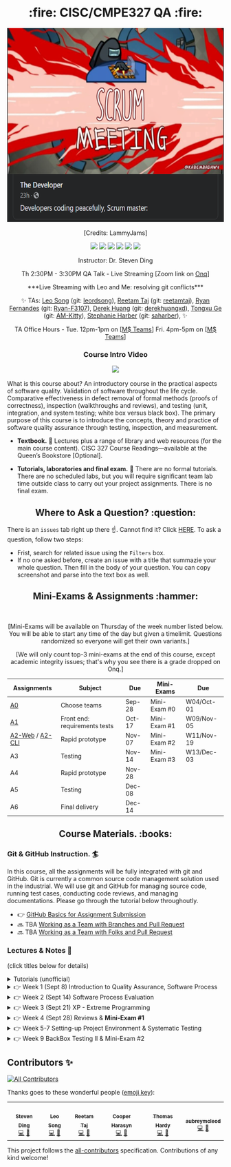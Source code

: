 <h1 align="center"> :fire: CISC/CMPE327 QA :fire: </h1>

<p align="center">
  <img src="/images/unknown.png" height="450px" alt="" />
</p>
<p align="center">
  <p align="center">[Credits: LammyJams]</p>
</p>

<p align="center">
<img src="https://img.shields.io/badge/CISC.CMPE.327-awesome-brightgreen.svg?style=flat-square">
<img src="http://hits.dwyl.io/CISC-CMPE-327/Assignment-Instructions.svg">
<img src="https://img.shields.io/github/issues/CISC-CMPE-327/Assignment-Instructions.svg?style=flat-square">
<img src="https://img.shields.io/badge/PRs-welcome-brightgreen.svg?style=flat-square">
<img src="https://img.shields.io/badge/badges-awesome-green.svg?style=flat-square&color=brightgreen">
<img src="https://img.shields.io/github/license/Naereen/StrapDown.js.svg?style=flat-square&color=brightgreen">
</p>

<p align="center">Instructor: Dr. Steven Ding</p>
<p align="center">Th 2:30PM - 3:30PM QA Talk - Live Streaming [Zoom link on <a href="https://onq.queensu.ca/">Onq</a>]</p>
<p align="center">
***Live Streaming with Leo and Me: resolving git conflicts***
</p>
<p align="center">
  ✨ TAs:  
  <a href="mailto:leo.song@queensu.ca">Leo Song</a> (git: <a href="https://github.com/leordsong">leordsong</a>),
  <a href="mailto:reetam.taj@queensu.ca">Reetam Taj</a> (git: <a href="https://github.com/reetamtaj">reetamtaj</a>), 
  <a href="mailto:17rf@queensu.ca">Ryan Fernandes</a> (git: <a href="https://github.com/Ryan-F3107">Ryan-F3107</a>), 
  <a href="mailto:16dclh@queensu.ca">Derek Huang</a> (git: <a href="https://github.com/derekhuangxd">derekhuangxd</a>),
  <a href="mailto:tongxu.ge@queensu.ca">Tongxu Ge</a> (git: <a href="https://github.com/AM-Kitty">AM-Kitty</a>),
  <a href="mailto:sah16@queensu.ca">Stephanie Harber</a> (git: <a href="https://github.com/saharber">saharber</a>),
  ✨ 
</p>
<p align="center">TA Office Hours - Tue. 12pm-1pm on [<a href="https://teams.microsoft.com/l/meetup-join/19%3ameeting_ZGUwNTU4MjktNTlmOS00MzQyLTgxYWQtMDZlZWY2NDNkNDli%40thread.v2/0?context=%7b%22Tid%22%3a%22d61ecb3b-38b1-42d5-82c4-efb2838b925c%22%2c%22Oid%22%3a%22c4a760a5-b5c6-4d0c-ae28-f6ce2825e21f%22%7d">M$ Teams</a>] Fri. 4pm-5pm on [<a href="https://teams.microsoft.com/l/meetup-join/19%3ameeting_YzgzMjQ2NTYtZTNlYy00MjcyLThhZmQtYTIzZjE3ZWQwOTU5%40thread.v2/0?context=%7b%22Tid%22%3a%22d61ecb3b-38b1-42d5-82c4-efb2838b925c%22%2c%22Oid%22%3a%22c4a760a5-b5c6-4d0c-ae28-f6ce2825e21f%22%7d">M$ Teams</a>]</p>
<h3 align="center"> Course Intro Video </h3>
<p align="center">
  <a href="https://www.youtube.com/watch?v=-mijftItlvA"><img src="https://img.youtube.com/vi/-mijftItlvA/hqdefault.jpg"/></a>
</p>

What is this course about? An introductory course in the practical aspects of software quality. Validation of software throughout the life cycle. Comparative effectiveness in defect removal of formal methods (proofs of correctness), inspection (walkthroughs and reviews), and testing (unit, integration, and system testing; white box versus black box). The primary purpose of this course is to introduce the concepts, theory and practice of software quality assurance through testing, inspection, and measurement.

- **Textbook.** 📖  Lectures plus a range of library and web resources (for the main course content). CISC 327 Course Readings—available at the Queen’s Bookstore [Optional].

- **Tutorials, laboratories and final exam.** 🧯 There are no formal tutorials. There are no scheduled labs, but you will require significant team lab time outside class to carry out your project assignments. There is no final exam.

<h2 align="center"> Where to Ask a Question? :question: </h2> 
  
There is an `issues` tab right up there :point_up:. Cannot find it? Click <a href='https://github.com/CISC-CMPE-327/Assignment-Instructions/issues'>HERE</a>. To ask a question, follow two steps:
- Frist, search for related issue using the `Filters` box. 
- If no one asked before, create an issue with a title that summazie your whole question. Then fill in the body of your question. You can copy screenshot and parse into the text box as well. 

<h2 align="center"> Mini-Exams & Assignments :hammer: </h2> 

<p align="center">
  <img src="https://github.com/CISC-CMPE-327/Information/raw/master/images/dino.gif" height="200px" alt="" />
</p>

<p align="center">
  [Mini-Exams will be available on Thursday of the week number listed below. You will be able to start any time of the day but given a timelimit. Questions randomized so everyone will get their own variants.]
</p>
<p align="center">
  [We will only count top-3 mini-exams at the end of this course, except academic integrity issues; that's why you see there is a grade dropped on Onq.]
</p>

| Assignments                                               | Subject                       | Due    | Mini-Exams   | Due        |
|-----------------------------------------------------------|-------------------------------|--------|--------------|------------|
| [A0](Project/A0.pdf)                                      | Choose teams                  | Sep-28 | Mini-Exam #0 | W04/Oct-01 |
| [A1](Project/A1.md)                                       | Front end: requirements tests | Oct-17 | Mini-Exam #1 | W09/Nov-05 |
| [A2-Web](Project/A2_web.md) / [A2-CLI](Project/A2_cli.md) | Rapid prototype               | Nov-07 | Mini-Exam #2 | W11/Nov-19 |
| A3                                                        | Testing                       | Nov-14 | Mini-Exam #3 | W13/Dec-03 |
| A4                                                        | Rapid prototype               | Nov-28 |              |            |
| A5                                                        | Testing                       | Dec-08 |              |            |
| A6                                                        | Final delivery                | Dec-14 |              |            |

<h2 align="center"> Course Materials. :books: </h2> 


### Git & GitHub Instruction. 🏄 
In this course, all the assignments will be fully integrated with git and GitHub. Git is currently a common source code management solution used in the industrial. We will use git and GitHub for managing source code, running test cases, conducting code reviews, and managing documentations. Please go through the tutorial below throughoutly. 

- 👉  [GitHub Basics for Assignment Submission](https://github.com/CISC-CMPE-327/Information/blob/master/github_basics.md)
- :soon: TBA  [Working as a Team with Branches and Pull Request](BranchTagCommit.md)
- :soon: TBA  [Working as a Team with Folks and Pull Request](ContributionInstructions.md)


### Lectures & Notes 💪


(click titles below for details)

<details><summary>Tutorials (unofficial)</summary>
<p>

- T1: [GitHub basics](tutorials/Tutorial%201.pdf)
  - Practice: git clone, git add, git status, git commit, git diff, git push
- T2: [Branching, and Pull-Request](tutorials/Tutorial%202.pdf)
  - Practice: see slides above
  - Video: https://stream.queensu.ca/Watch/Lw2s9DRb
- T3: Fork and Pull-Request
- T4: Template workthrough and CI
- T5: Docker & Docker Compose

</p>
</details>

<details><summary>👉  Week 1 (Sept 8) Introduction to Quality Assurance, Software Process</summary>
<p>


- L1: Introduction
  - [Course info](lectures/W1-L1-1.pdf)
    - https://stream.queensu.ca/Watch/Gt89Bbj2
  - [Software Quality](lectures/W1-L1-2.pdf)
    - https://stream.queensu.ca/Watch/s6QXx9q8
  - [Software Quality Assurance](lectures/W1-L1-3.pdf) 
    - https://stream.queensu.ca/Watch/w3KNj6f2

- L2: Software Process I:
  - [Quality in context. Software process activities](lectures/W1-L2-1.pdf)
    - https://stream.queensu.ca/Watch/Qn6m5AMg
  - [The Waterfall model](lectures/W1-L2-2.pdf)
    - https://stream.queensu.ca/Watch/j7MHn6k3
  - [The Prototyping model & Evolutionary development](lectures/W1-L2-3.pdf)
    - https://stream.queensu.ca/Watch/Nb69Gdo8

Study questions:
- Fill in the blank: "Know what you're doing", "know what you should be doing", "know how to ????"
- What are the four fundamental process activities?
- What are some drawbacks and benefits of the waterfall model? the spiral model? etc.

</p>
</details>

<details><summary>👉  Week 2 (Sept 14) Software Process Evaluation</summary>
<p>

Some videos are on Youtube rather than streams.queens.ca, cause I am still waiting for those to be processed.

- L3: 
  - [Spiral Model](lectures/W2-L1.pdf)
    - https://stream.queensu.ca/Watch/b3E5Jis6
  - [Iterative & OOM Model](lectures/W2-L2.pdf)
    - https://stream.queensu.ca/Watch/z7PSt2s6
- L4:
  - [Scrum Model](lectures/W2-L11.pdf)
    - https://stream.queensu.ca/Watch/Wy58Xkz4
  - [Process Evaluation](lectures/W2-L12.pdf)
    - https://stream.queensu.ca/Watch/a9GBm3g2
  - [Standards, Maturity & Certification](lectures/W2-L13.pdf)
    - https://stream.queensu.ca/Watch/Nz5g3JTd
 

Study Questions:
- pros and cons of all discussed software models
- scrum model activities and roles
- matuarity level vs certification
- DPP vs Postmortem

</p>
</details>

<details><summary>👉  Week 3 (Sept 21) XP - Extreme Programming</summary>
<p>

Extreme Programming I+II: XP in Practice: The planning game, small releases, metaphor, simplicity, refactoring, pair programming, standards.

- L5 [XP Model](lectures/W3.pdf)
    - Video: https://stream.queensu.ca/Watch/Tx3y7MHp

Study Quetions:
- What are the practices of XP programming?
- What can possibly go wrong with pair programming?
- XP programming values? (interactions, simplicity, testing, ...)

</p>
</details>

<details><summary>👉  Week 4 (Sept 28) Reviews & <b>Mini-Exam #1</b> </summary>
<p>
  
Mini-Exam:
- [Review slides](lectures/R1.pdf)
- [Sample Questions](lectures/Sample.pdf)
- Review Video https://stream.queensu.ca/Watch/Me9f8Y2W (important!!)
- Exam open from Thursday noon to Friday evenining, 1.5 hours (same workload as a 40-minutes in-class quiz).
- Exam will be conducted through onQ.
</p>
</details>


<details><summary>👉  Week 5-7 Setting-up Project Environment & Systematic Testing </summary>
<p>
  

Introduction to Systematic Testing: 
Validation and Verification. Levels of Testing. Unit, integration, system, acceptance testing.

- P2-1 [Systematic Testing](lectures/P2-1.pdf) 
  - Video: https://stream.queensu.ca/Watch/Nd42PaBk

- P2-2 [Black Box Testing I](lectures/P2-2.pdf) 
  - Video: https://stream.queensu.ca/Watch/Bk65PiKt
</p>
</details>


<details><summary>👉  Week 9 BackBox Testing II & Mini-Exam #2 </summary>


Black Box Testing - Output Coverage, Reviews, and Mini-Exam #2 on Systematic Testing - Black Box Testing
 
- P2-3 [Black Box Testing II](lectures/P2-3.pdf) 
  - Video: https://stream.queensu.ca/Watch/Jx25Nnc6
  
- **REVIEW** [Mini-Exam 2](lectures/E2-Review.pdf) 
  - Video: Will be in later today. But the slides already cover all (pay attention to RED highlights).
  

<p>
  

</p>
</details>

## Contributors ✨


<!-- ALL-CONTRIBUTORS-BADGE:START - Do not remove or modify this section -->
[![All Contributors](https://img.shields.io/badge/all_contributors-6-orange.svg?style=flat-square)](#contributors-)
<!-- ALL-CONTRIBUTORS-BADGE:END -->

Thanks goes to these wonderful people ([emoji key](https://allcontributors.org/docs/en/emoji-key)):

<!-- ALL-CONTRIBUTORS-LIST:START - Do not remove or modify this section -->
<!-- prettier-ignore-start -->
<!-- markdownlint-disable -->
<table>
  <tr>
    <td align="center"><a href="https://l1nna.com/"><img src="https://avatars3.githubusercontent.com/u/8474647?v=4" width="100px;" alt=""/><br /><sub><b>Steven Ding</b></sub></a><br /><a href="https://github.com/CISC-CMPE-327/Information/commits?author=steven-hh-ding" title="Code">💻</a> <a href="https://github.com/CISC-CMPE-327/Information/commits?author=steven-hh-ding" title="Documentation">📖</a></td>
    <td align="center"><a href="https://github.com/leordsong"><img src="https://avatars3.githubusercontent.com/u/13053186?v=4" width="100px;" alt=""/><br /><sub><b>Leo Song</b></sub></a><br /><a href="https://github.com/CISC-CMPE-327/Information/commits?author=leordsong" title="Code">💻</a> <a href="https://github.com/CISC-CMPE-327/Information/commits?author=leordsong" title="Documentation">📖</a></td>
    <td align="center"><a href="https://github.com/reetamtaj"><img src="https://avatars3.githubusercontent.com/u/43523091?v=4" width="100px;" alt=""/><br /><sub><b>Reetam Taj</b></sub></a><br /><a href="https://github.com/CISC-CMPE-327/Information/commits?author=reetamtaj" title="Code">💻</a> <a href="https://github.com/CISC-CMPE-327/Information/commits?author=reetamtaj" title="Documentation">📖</a></td>
    <td align="center"><a href="https://github.com/charasyn"><img src="https://avatars1.githubusercontent.com/u/6129909?v=4" width="100px;" alt=""/><br /><sub><b>Cooper Harasyn</b></sub></a><br /><a href="https://github.com/CISC-CMPE-327/Information/commits?author=charasyn" title="Code">💻</a> <a href="https://github.com/CISC-CMPE-327/Information/commits?author=charasyn" title="Documentation">📖</a></td>
    <td align="center"><a href="https://github.com/THardy98"><img src="https://avatars3.githubusercontent.com/u/15315413?v=4" width="100px;" alt=""/><br /><sub><b>Thomas Hardy</b></sub></a><br /><a href="https://github.com/CISC-CMPE-327/Information/commits?author=THardy98" title="Code">💻</a> <a href="https://github.com/CISC-CMPE-327/Information/commits?author=THardy98" title="Documentation">📖</a></td>
    <td align="center"><a href="https://github.com/aubreymcleod"><img src="https://avatars2.githubusercontent.com/u/62336777?v=4" width="100px;" alt=""/><br /><sub><b>aubreymcleod</b></sub></a><br /><a href="https://github.com/CISC-CMPE-327/Information/commits?author=aubreymcleod" title="Code">💻</a> <a href="https://github.com/CISC-CMPE-327/Information/commits?author=aubreymcleod" title="Documentation">📖</a></td>
  </tr>
</table>

<!-- markdownlint-enable -->
<!-- prettier-ignore-end -->
<!-- ALL-CONTRIBUTORS-LIST:END -->

This project follows the [all-contributors](https://github.com/all-contributors/all-contributors) specification. Contributions of any kind welcome!
